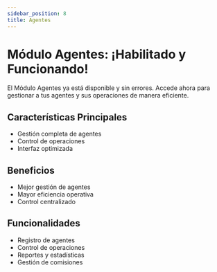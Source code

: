 ```yaml
---
sidebar_position: 8
title: Agentes
---
```


# Módulo Agentes: ¡Habilitado y Funcionando!

El Módulo Agentes ya está disponible y sin errores. Accede ahora para gestionar a tus agentes y sus operaciones de manera eficiente.

## Características Principales

- Gestión completa de agentes
- Control de operaciones
- Interfaz optimizada

## Beneficios

- Mejor gestión de agentes
- Mayor eficiencia operativa
- Control centralizado

## Funcionalidades

- Registro de agentes
- Control de operaciones
- Reportes y estadísticas
- Gestión de comisiones 